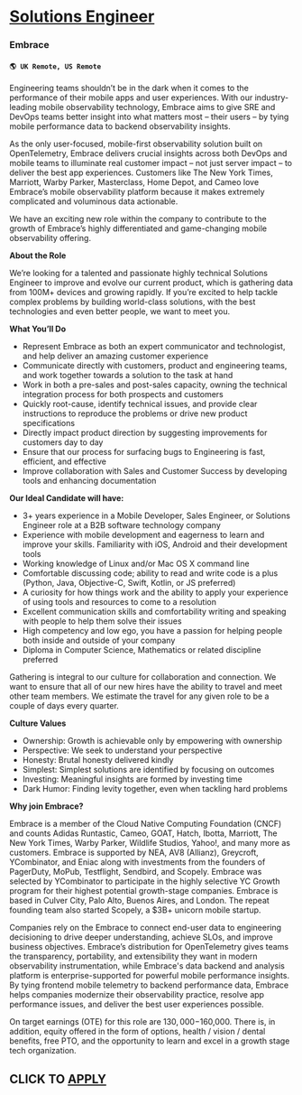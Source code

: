 # [Solutions Engineer](https://www.remotewlb.com/apply/solutions-engineer-131489)  
### Embrace  
#### `🌎 UK Remote, US Remote`  

Engineering teams shouldn’t be in the dark when it comes to the performance of their mobile apps and user experiences. With our industry-leading mobile observability technology, Embrace aims to give SRE and DevOps teams better insight into what matters most – their users – by tying mobile performance data to backend observability insights.

As the only user-focused, mobile-first observability solution built on OpenTelemetry, Embrace delivers crucial insights across both DevOps and mobile teams to illuminate real customer impact – not just server impact – to deliver the best app experiences. Customers like The New York Times, Marriott, Warby Parker, Masterclass, Home Depot, and Cameo love Embrace’s mobile observability platform because it makes extremely complicated and voluminous data actionable.

We have an exciting new role within the company to contribute to the growth of Embrace’s highly differentiated and game-changing mobile observability offering.

**About the Role**

We’re looking for a talented and passionate highly technical Solutions Engineer to improve and evolve our current product, which is gathering data from 100M+ devices and growing rapidly. If you’re excited to help tackle complex problems by building world-class solutions, with the best technologies and even better people, we want to meet you.

**What You’ll Do**

  * Represent Embrace as both an expert communicator and technologist, and help deliver an amazing customer experience
  * Communicate directly with customers, product and engineering teams, and work together towards a solution to the task at hand
  * Work in both a pre-sales and post-sales capacity, owning the technical integration process for both prospects and customers
  * Quickly root-cause, identify technical issues, and provide clear instructions to reproduce the problems or drive new product specifications
  * Directly impact product direction by suggesting improvements for customers day to day
  * Ensure that our process for surfacing bugs to Engineering is fast, efficient, and effective
  * Improve collaboration with Sales and Customer Success by developing tools and enhancing documentation

**Our Ideal Candidate will have:**

  * 3+ years experience in a Mobile Developer, Sales Engineer, or Solutions Engineer role at a B2B software technology company
  * Experience with mobile development and eagerness to learn and improve your skills. Familiarity with iOS, Android and their development tools
  * Working knowledge of Linux and/or Mac OS X command line
  * Comfortable discussing code; ability to read and write code is a plus (Python, Java, Objective-C, Swift, Kotlin, or JS preferred)
  * A curiosity for how things work and the ability to apply your experience of using tools and resources to come to a resolution
  * Excellent communication skills and comfortability writing and speaking with people to help them solve their issues
  * High competency and low ego, you have a passion for helping people both inside and outside of your company
  * Diploma in Computer Science, Mathematics or related discipline preferred

Gathering is integral to our culture for collaboration and connection. We want to ensure that all of our new hires have the ability to travel and meet other team members. We estimate the travel for any given role to be a couple of days every quarter.

**Culture Values**

  * Ownership: Growth is achievable only by empowering with ownership
  * Perspective: We seek to understand your perspective
  * Honesty: Brutal honesty delivered kindly
  * Simplest: Simplest solutions are identified by focusing on outcomes
  * Investing: Meaningful insights are formed by investing time
  * Dark Humor: Finding levity together, even when tackling hard problems

**Why join Embrace?**

Embrace is a member of the Cloud Native Computing Foundation (CNCF) and counts Adidas Runtastic, Cameo, GOAT, Hatch, Ibotta, Marriott, The New York Times, Warby Parker, Wildlife Studios, Yahoo!, and many more as customers. Embrace is supported by NEA, AV8 (Allianz), Greycroft, YCombinator, and Eniac along with investments from the founders of PagerDuty, MoPub, Testflight, Sendbird, and Scopely. Embrace was selected by YCombinator to participate in the highly selective YC Growth program for their highest potential growth-stage companies. Embrace is based in Culver City, Palo Alto, Buenos Aires, and London. The repeat founding team also started Scopely, a $3B+ unicorn mobile startup.

Companies rely on the Embrace to connect end-user data to engineering decisioning to drive deeper understanding, achieve SLOs, and improve business objectives. Embrace’s distribution for OpenTelemetry gives teams the transparency, portability, and extensibility they want in modern observability instrumentation, while Embrace's data backend and analysis platform is enterprise-supported for powerful mobile performance insights. By tying frontend mobile telemetry to backend performance data, Embrace helps companies modernize their observability practice, resolve app performance issues, and deliver the best user experiences possible.

On target earnings (OTE) for this role are $130,000-$160,000. There is, in addition, equity offered in the form of options, health / vision / dental benefits, free PTO, and the opportunity to learn and excel in a growth stage tech organization.

  
## CLICK TO [APPLY](https://www.remotewlb.com/apply/solutions-engineer-131489)

